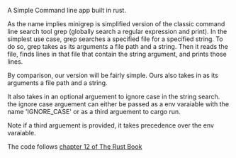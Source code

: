 A Simple Command line app built in rust. 

As the name implies minigrep is simplified version of the classic command line search tool grep (globally search a regular expression and print). In the simplest use case, grep searches a specified file for a specified string. To do so, grep takes as its arguments a file path and a string. Then it reads the file, finds lines in that file that contain the string argument, and prints those lines.

By comparison, our version will be fairly simple.
Ours also takes in as its arguments a file path and a string. 

It also takes in an optional arguement to ignore case in the string search. the ignore case arguement can either be passed as a env varaiable with the name 'IGNORE_CASE' or as a third arguement to cargo run. 

Note if a third arguement is provided, it takes precedence over the env varaiable.

The code follows [chapter 12 of The Rust Book](https://doc.rust-lang.org/book/ch12-00-an-io-project.html)